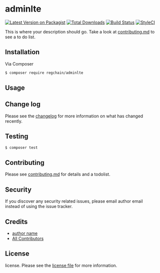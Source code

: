 # adminlte

[![Latest Version on Packagist][ico-version]][link-packagist]
[![Total Downloads][ico-downloads]][link-downloads]
[![Build Status][ico-travis]][link-travis]
[![StyleCI][ico-styleci]][link-styleci]

This is where your description should go. Take a look at [contributing.md](contributing.md) to see a to do list.

## Installation

Via Composer

``` bash
$ composer require regchain/adminlte
```

## Usage

## Change log

Please see the [changelog](changelog.md) for more information on what has changed recently.

## Testing

``` bash
$ composer test
```

## Contributing

Please see [contributing.md](contributing.md) for details and a todolist.

## Security

If you discover any security related issues, please email author email instead of using the issue tracker.

## Credits

- [author name][link-author]
- [All Contributors][link-contributors]

## License

license. Please see the [license file](license.md) for more information.

[ico-version]: https://img.shields.io/packagist/v/regchain/adminlte.svg?style=flat-square
[ico-downloads]: https://img.shields.io/packagist/dt/regchain/adminlte.svg?style=flat-square
[ico-travis]: https://img.shields.io/travis/regchain/adminlte/master.svg?style=flat-square
[ico-styleci]: https://styleci.io/repos/12345678/shield

[link-packagist]: https://packagist.org/packages/regchain/adminlte
[link-downloads]: https://packagist.org/packages/regchain/adminlte
[link-travis]: https://travis-ci.org/regchain/adminlte
[link-styleci]: https://styleci.io/repos/12345678
[link-author]: https://github.com/regchain
[link-contributors]: ../../contributors]